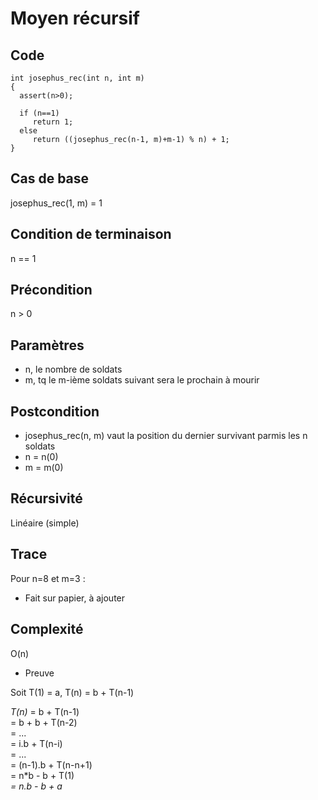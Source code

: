 Moyen récursif
==============

Code
----
    int josephus_rec(int n, int m)
    {
      assert(n>0);

      if (n==1)
         return 1;
      else
         return ((josephus_rec(n-1, m)+m-1) % n) + 1;
    }

Cas de base
-----------
josephus\_rec(1, m) = 1

Condition de terminaison
------------------------
n == 1

Précondition
------------
n > 0

Paramètres
----------
* n, le nombre de soldats
* m, tq le m-ième soldats suivant sera le prochain à mourir

Postcondition
-------------
* josephus\_rec(n, m) vaut la position du dernier survivant parmis les n
  soldats
* n = n(0)
* m = m(0)

Récursivité
-----------
Linéaire (simple)

Trace
-----
Pour n=8 et m=3 :
* Fait sur papier, à ajouter

Complexité
----------
O(n)
* Preuve 

Soit T(1) = a, T(n) = b + T(n-1) 

*T(n)* = b + T(n-1)  
    = b + b + T(n-2)  
    = ...  
    = i.b + T(n-i)  
    = ...  
    = (n-1).b + T(n-n+1)  
    = n*b - b + T(1)  
    *= n.b - b + a*  

